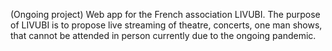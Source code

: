 (Ongoing project) Web app for the French association LIVUBI. The purpose of LIVUBI is to propose live streaming of theatre, concerts, one man shows, that cannot be attended in person currently due to the ongoing pandemic.
